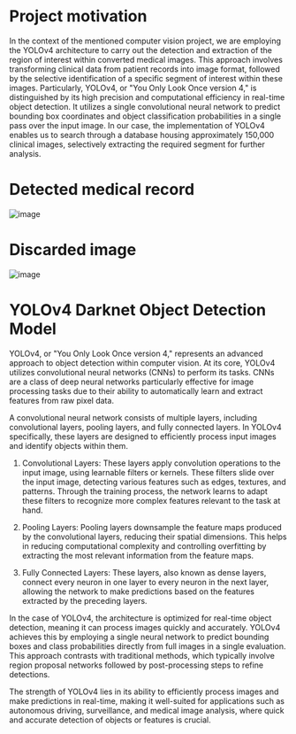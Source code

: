 # Project motivation

In the context of the mentioned computer vision project, we are employing the YOLOv4 architecture to carry out the detection and extraction of the region of interest within converted medical images. This approach involves transforming clinical data from patient records into image format, followed by the selective identification of a specific segment of interest within these images. Particularly, YOLOv4, or "You Only Look Once version 4," is distinguished by its high precision and computational efficiency in real-time object detection. It utilizes a single convolutional neural network to predict bounding box coordinates and object classification probabilities in a single pass over the input image. In our case, the implementation of YOLOv4 enables us to search through a database housing approximately 150,000 clinical images, selectively extracting the required segment for further analysis.

# Detected medical record

![image](https://github.com/joancamilo1/Computer_vision_YoloV4/assets/105089010/1bb54460-9209-4a58-8557-9257442336d5)

# Discarded image

![image](https://github.com/joancamilo1/Computer_vision_YoloV4/assets/105089010/5cf64a48-415b-47f6-8332-ae9362c16e42)


# YOLOv4 Darknet Object Detection Model

YOLOv4, or "You Only Look Once version 4," represents an advanced approach to object detection within computer vision. At its core, YOLOv4 utilizes convolutional neural networks (CNNs) to perform its tasks. CNNs are a class of deep neural networks particularly effective for image processing tasks due to their ability to automatically learn and extract features from raw pixel data.

A convolutional neural network consists of multiple layers, including convolutional layers, pooling layers, and fully connected layers. In YOLOv4 specifically, these layers are designed to efficiently process input images and identify objects within them.

1. Convolutional Layers: These layers apply convolution operations to the input image, using learnable filters or kernels. These filters slide over the input image, detecting various features such as edges, textures, and patterns. Through the training process, the network learns to adapt these filters to recognize more complex features relevant to the task at hand.

2. Pooling Layers: Pooling layers downsample the feature maps produced by the convolutional layers, reducing their spatial dimensions. This helps in reducing computational complexity and controlling overfitting by extracting the most relevant information from the feature maps.

3. Fully Connected Layers: These layers, also known as dense layers, connect every neuron in one layer to every neuron in the next layer, allowing the network to make predictions based on the features extracted by the preceding layers.

In the case of YOLOv4, the architecture is optimized for real-time object detection, meaning it can process images quickly and accurately. YOLOv4 achieves this by employing a single neural network to predict bounding boxes and class probabilities directly from full images in a single evaluation. This approach contrasts with traditional methods, which typically involve region proposal networks followed by post-processing steps to refine detections.

The strength of YOLOv4 lies in its ability to efficiently process images and make predictions in real-time, making it well-suited for applications such as autonomous driving, surveillance, and medical image analysis, where quick and accurate detection of objects or features is crucial.
